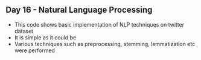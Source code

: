 ## Day 16 - Natural Language Processing
- This code shows basic implementation of NLP techniques on twitter dataset
- It is simple as it could be
- Various techniques such as preprocessing, stemming, lemmatization etc were performed